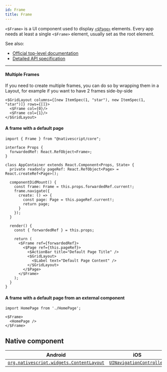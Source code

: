 ```yaml
---
id: Frame
title: Frame
---
```

<!-- contributors: [shirakaba, rigor789, PieterHartzer] -->

`<$Frame>` is a UI component used to display [`<$Page>`](/en/docs/elements/components/page) elements. Every app needs at least a single `<$Frame>`  element, usually set as the root element.

See also:

* [Official top-level documentation](https://docs.nativescript.org/ui/components/frame)
* [Detailed API specification](https://docs.nativescript.org/api-reference/classes/_ui_frame_.frame)

---

#### Multiple Frames

If you need to create multiple frames, you can do so by wrapping them in a Layout, for example if you want to have 2 frames side-by-side

```tsx
<$GridLayout columns={[new ItemSpec(1, "star"), new ItemSpec(1, "star")]} rows={[]}>
  <$Frame col={0}/>
  <$Frame col={1}/>
</$GridLayout>
```

#### A frame with a default page

```tsx
import { Frame } from "@nativescript/core";

interface Props {
  forwardedRef: React.RefObject<Frame>;
}

class AppContainer extends React.Component<Props, State> {
  private readonly pageRef: React.RefObject<Page> = React.createRef<Page>();

  componentDidMount() {
    const frame: Frame = this.props.forwardedRef.current!;
    frame.navigate({
      create: () => {
        const page: Page = this.pageRef.current!;
        return page;
      }
    });
  }

  render() {
    const { forwardedRef } = this.props;

    return (
      <$Frame ref={forwardedRef}>
        <$Page ref={this.pageRef}>
          <$ActionBar title="Default Page Title" />
          <$GridLayout>
            <$Label text="Default Page Content" />
          </$GridLayout>
        </$Page>
      </$Frame>
    );
  }
}
```

#### A frame with a default page from an external component

```tsx
import HomePage from './HomePage';

<$Frame>
  <HomePage />
</$Frame>
```

## Native component

| Android | iOS |
|---------|-----|
| [`org.nativescript.widgets.ContentLayout`](https://github.com/NativeScript/tns-core-modules-widgets/blob/master/android/widgets/src/main/java/org/nativescript/widgets/ContentLayout.java) | [`UINavigationController`](https://developer.apple.com/documentation/uikit/uinavigationcontroller)
